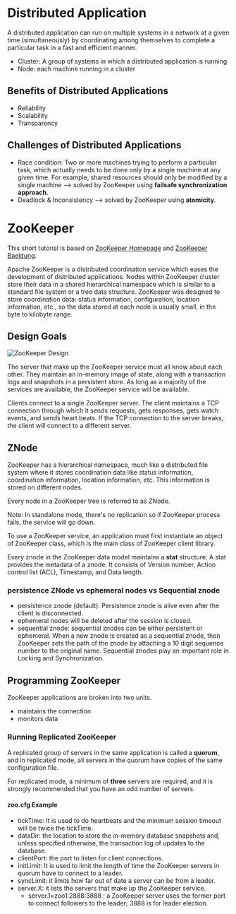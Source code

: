 # Distributed Application
A distributed application can run on multiple systems in a 
network at a given time (simultaneously) by coordinating among
themselves to complete a particular task in a fast and 
efficient manner. 

- Cluster: A group of systems in which a distributed application
is running
- Node: each machine running in a cluster

## Benefits of Distributed Applications
- Reliability
- Scalability
- Transparency

## Challenges of Distributed Applications
- Race condition: Two or more machines trying to perform a 
particular task, which actually needs to be done only by 
a single machine at any given time. For example, shared 
resources should only be modified by a single machine --> 
solved by ZooKeeper using **failsafe synchronization approach**.
- Deadlock & Inconsistency --> solved by ZooKeeper using
**atomicity**.

# ZooKeeper
This short tutorial is based on [ZooKeeper Homepage](https://zookeeper.apache.org/) and 
[ZooKeeper Baeldung](https://www.baeldung.com/java-zookeeper).

Apache ZooKeeper is a distributed coordination service which eases the development of distributed
applications. Nodes within ZooKeeper cluster store their data in a shared hierarchical namespace 
which is similar to a standard file system or a tree data structure. ZooKeeper was designed to store
coordination data: status information, configuration, location information, etc., so the data
stored at each node is usually small, in the byte to kilobyte range. 

## Design Goals
![ZooKeeper Design](https://zookeeper.apache.org/doc/r3.4.13/images/zkservice.jpg)

The server that make up the ZooKeeper service must all know about each other. 
They maintain an in-memory image of state, along with a transaction logs and snapshots in a 
persistent store. As long as a majority of the services are available, the ZooKeeper service 
will be available. 

Clients connect to a single ZooKeeper server. The client maintains a TCP connection through
which it sends requests, gets responses, gets watch events, and sends heart beats. 
If the TCP connection to the server breaks, the client will connect to a different server. 

## ZNode
ZooKeeper has a hierarchical namespace, much like a distributed file system where it stores 
coordination data like status information, coordination information, location information, etc. 
This information is stored on different nodes. 

Every node in a ZooKeeper tree is referred to as ZNode.

Note: In standalone mode, there's no replication so if ZooKeeper process fails, the service will
go down. 

To use a ZooKeeper service, an application must first instantiate an object of ZooKeeper class, 
which is the main class of ZooKeeper client library. 

Every znode in the ZooKeeper data model maintains a **stat**
structure. A stat provides the metadata of a znode. It consists
of Version number, Action control list (ACL), Timestamp, and Data length. 

### persistence ZNode vs ephemeral nodes vs Sequential znode
- persistence znode (default): Persistence znode is alive even after the client is disconnected.
- ephemeral nodes will be deleted after the session is closed.
- sequential znode: sequential znodes can be either persistent or ephemeral. When a new znode is created as a 
sequential znode, then ZooKeeper sets the path of the znode by attaching a 10 digit sequence number to the original
name. Sequential znodes play an important role in Locking and Synchronization. 

## Programming ZooKeeper
ZooKeeper applications are broken into two units. 
- maintains the connection
- monitors data

### Running Replicated ZooKeeper
A replicated group of servers in the same application is called a **quorum**, and in replicated
mode, all servers in the quorum have copies of the same configuration file. 

For replicated mode, a minimum of **three** servers are required, and it is strongly recommended that
you have an odd number of servers. 

#### zoo.cfg Example
- tickTime: It is used to do heartbeats and the minimum session timeout will be twice the tickTime.
- dataDir: the location to store the in-memory database snapshots and, unless specified otherwise,
the transaction log of updates to the database.
- clientPort: the port to listen for client connections.
- initLimit: It is used to limit the length of time the ZooKeeper servers in quorum have to connect
to a leader. 
- syncLimit: it limits how far out of date a server can be from a leader. 
- server.X: it lists the servers that make up the ZooKeeper service. 
  - server.1=zoo1:2888:3888 : a ZooKeeper server uses the former port to connect followers to the
leader; 3888 is for leader election. 